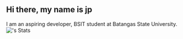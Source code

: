 ## Hi there, my name is jp

I am an aspiring developer, BSIT student at Batangas State University.
![<Unfien-2007>'s Stats](https://github-readme-stats.vercel.app/api?username=<Unfien-2007>&theme=vue-dark&show_icons=true&hide_border=true&count_private=true)
<!--
**Unfien-2007/Unfien-2007** is a ✨ _special_ ✨ repository because its `README.md` (this file) appears on your GitHub profile.

Here are some ideas to get you started:

- 🔭 I’m currently working on ...
- 🌱 I’m currently learning ...
- 👯 I’m looking to collaborate on ...
- 🤔 I’m looking for help with ...
- 💬 Ask me about ...
- 📫 How to reach me: ...
- 😄 Pronouns: ...
- ⚡ Fun fact: ...
-->
